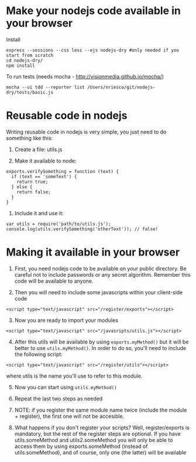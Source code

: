 Make your nodejs code available in your browser
==========

Install
````
express --sessions --css less --ejs nodejs-dry #only needed if you start from scratch
cd nodejs-dry/
npm install
````

To run tests (needs mocha - http://visionmedia.github.io/mocha/)
````
mocha --ui tdd --reporter list /Users/nriesco/git/nodejs-dry/tests/basic.js
````

Reusable code in nodejs
==========

Writing reusable code in nodejs is very simple, you just need to do something like this:

1. Create a file: utils.js

1. Make it available to node:
````
exports.verifySomething = function (text) {
  if (text == 'someText') {
    return true;
  } else {
    return false;
  }
}
````

1. Include it and use it:
````
var utils = require('path/to/utils.js');
console.log(utils.verifySomething('otherText')); // false!
````

Making it available in your browser
==========

1. First, you need nodejs code to be available on your public directory. Be careful not to include passwords or any secret algorithm. Remember this code will be available to anyone.

2. Then you will need to include some javascripts within your client-side code

````<script type="text/javascript" src="/register/exports"></script>````

3. Now you are ready to import your modules

````<script type="text/javascript" src="/javasripts/utils.js"></script>````

4. After this utils will be available by using ```exports.myMethod()``` but it will be better to use ```utils.myMethod()```. In order to do so, you'll need to include the following script:

````<script type="text/javascript" src="/register/utils"></script>````

where utils is the name you'll use to refer to this module.

5. Now you can start using ```utils.myMethod()```

6. Repeat the last two steps as needed

7. NOTE: if you register the same module name twice (include the module + register), the first one will not be accesible.

8. What happens if you don't register your scripts? Well, register/exports is mandatory, but the rest of the register steps are optional. If you have utils.someMethod and utils2.someMethod you will only be able to access them by using exports.someMethod (instead of utils.someMethod), and of course, only one (the latter) will be available

